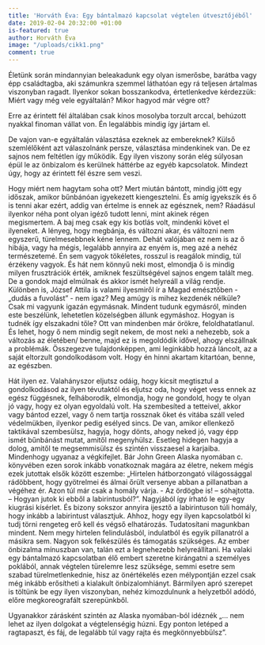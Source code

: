 ```yaml
---
title: 'Horváth Éva: Egy bántalmazó kapcsolat végtelen útvesztőjéből'
date: 2019-02-04 20:32:00 +01:00
is-featured: true
author: Horváth Éva
image: "/uploads/cikk1.png"
comment: true
---
```


Életünk során mindannyian beleakadunk egy olyan ismerősbe, barátba vagy épp családtagba, aki számunkra szemmel láthatóan egy rá teljesen ártalmas viszonyban ragadt. Ilyenkor sokan bosszankodva, értetlenkedve kérdezzük: Miért vagy még vele egyáltalán? Mikor hagyod már végre ott?

<!--![cikk1.png](_uploads/cikk1.png) ![cikk2.png](_uploads/cikk2.png) -->

Erre az érintett fél általában csak kínos mosolyba torzult arccal, behúzott nyakkal finoman vállat von. Én legalábbis mindig így jártam el.

De vajon van-e egyáltalán választása ezeknek az embereknek?
Külső szemlélőként azt válaszolnánk persze, választása mindenkinek van.
De ez sajnos nem feltétlen így működik.
Egy ilyen viszony során elég súlyosan épül le az önbizalom és kerülnek háttérbe az egyéb kapcsolatok. Mindezt úgy, hogy az érintett fél észre sem veszi.

Hogy miért nem hagytam soha ott? <!-- ![cikk3.png](/uploads/cikk3.png) -->
Mert miután bántott, mindig jött egy időszak, amikor bűnbánóan igyekezett kiengesztelni. És amíg igyekszik és ő is tenni akar ezért, addig van értelme is ennek az egésznek, nem?  Ráadásul ilyenkor néha pont olyan igéző tudott lenni, mint akinek régen megismertem. A baj meg csak egy kis botlás volt, mindenki követ el ilyeneket. A lényeg, hogy megbánja, és változni akar, és változni nem egyszerű, türelmesebbnek kéne lennem.
Dehát valójában ez nem is az ő hibája, vagy ha mégis, legalább annyira az enyém is, meg azé a nehéz természetemé. Én sem vagyok tökéletes, rosszul is reagálok mindig, túl érzékeny vagyok. És hát nem könnyű neki most, elmondja ő is mindig milyen frusztrációk érték, amiknek feszültségével sajnos engem talált meg. De a gondok majd elmúlnak és akkor ismét helyreáll a világ rendje. Különben is, József Attila is valami ilyesmiről ír a Magad emésztőben - „dudás a fuvolást” - nem igaz?
Meg amúgy is mihez kezdenék nélküle? Csak mi vagyunk igazán egymásnak. Mindent tudunk egymásról, minden este beszélünk, lehetetlen közelségben állunk egymáshoz. Hogyan is tudnék így elszakadni tőle? Ott van mindenben már örökre, feloldhatatlanul. És lehet, hogy ő nem mindig segít nekem, de most neki a nehezebb, sok a változás az életében/ benne, majd ez is megoldódik idővel, ahogy elszállnak a problémák.
Összegezve tulajdonképpen, ami leginkább hozzá láncolt, az a saját eltorzult gondolkodásom volt. Hogy én hinni akartam kitartóan, benne, az egészben.

Hát ilyen ez. Valahányszor eljutsz odáig, hogy kicsit megtisztul a gondolkodásod az ilyen tévutaktól és eljutsz oda, hogy véget vess ennek az egész függésnek, felháborodik, elmondja, hogy ne gondold, hogy te olyan jó vagy, hogy ez olyan egyoldalú volt. Ha szembesíted a tetteivel, akkor vagy bántod ezzel, vagy ő nem tartja rossznak őket és vitába száll veled védelmükben, ilyenkor pedig esélyed sincs. De van, amikor ellenkező taktikával szembesülsz, hagyja, hogy dönts, ahogy neked jó, vagy épp ismét bűnbánást mutat, amitől megenyhülsz. Esetleg hidegen hagyja a dolog, amitől te megsemmisülsz és szintén visszaesel a karjaiba. Mindenhogy ugyanaz a végkifejlet.
Bár John Green Alaska nyomában c. könyvében ezen sorok inkább vonatkoznak magára az életre, nekem mégis ezek jutottak elsők között eszembe: „Hirtelen hátborzongató világossággal rádöbbent, hogy gyötrelmei és álmai őrült versenye abban a pillanatban a végéhez ér. Azon túl már csak a homály várja. - Az ördögbe is! – sóhajtotta. – Hogyan jutok ki ebből a labirintusból?”. Nagyjából így írható le egy-egy kiugrási kísérlet. És bizony sokszor annyira ijesztő a labirintuson túli homály, hogy inkább a labirintust választjuk.
Ahhoz, hogy egy ilyen kapcsolatból ki tudj törni rengeteg erő kell és végső elhatározás. Tudatosítani magunkban mindent. Nem megy hirtelen felindulásból, indulatból és egyik pillanatról a másikra sem. Nagyon sok felkészülés és támogatás szükséges. Az ember önbizalma mínuszban van, talán ezt a legnehezebb helyreállítani. Ha valaki egy bántalmazó kapcsolatban élő embert szeretne kirángatni a személyes poklából, annak végtelen türelemre lesz szüksége, semmi esetre sem szabad türelmetlenkednie, hisz az önértékelés ezen mélypontján ezzel csak még inkább erősítheti a kialakult önbizalomhiányt. Bármilyen apró szerepet is töltünk be egy ilyen viszonyban, nehéz kimozdulnunk a helyzetből adódó, előre megkoreografált szerepünkből.

Ugyanakkor zárásként szintén az Alaska nyomában-ból idéznék „… nem lehet az ilyen dolgokat a végtelenségig húzni. Egy ponton letéped a ragtapaszt, és fáj, de legalább túl vagy rajta és megkönnyebbülsz”.
